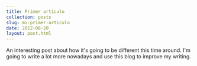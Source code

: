 ```yaml
---
title: Primer artículo
collection: posts
slug: mi-primer-articulo
date: 2012-08-20
layout: post.html
---
```


An interesting post about how it's going to be different this time around. I'm going to write a lot more nowadays and use this blog to improve my writing.
